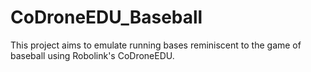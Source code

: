 # CoDroneEDU_Baseball
This project aims to emulate running bases reminiscent to the game of baseball using Robolink's CoDroneEDU.
